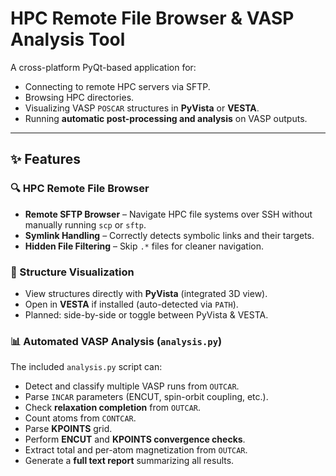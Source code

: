 # HPC Remote File Browser & VASP Analysis Tool

A cross-platform PyQt-based application for:
- Connecting to remote HPC servers via SFTP.
- Browsing HPC directories.
- Visualizing VASP `POSCAR` structures in **PyVista** or **VESTA**.
- Running **automatic post-processing and analysis** on VASP outputs.

---

## ✨ Features

### 🔍 HPC Remote File Browser
- **Remote SFTP Browser** – Navigate HPC file systems over SSH without manually running `scp` or `sftp`.
- **Symlink Handling** – Correctly detects symbolic links and their targets.
- **Hidden File Filtering** – Skip `.*` files for cleaner navigation.

### 📐 Structure Visualization
- View structures directly with **PyVista** (integrated 3D view).
- Open in **VESTA** if installed (auto-detected via `PATH`).
- Planned: side-by-side or toggle between PyVista & VESTA.

### 📊 Automated VASP Analysis (`analysis.py`)
The included `analysis.py` script can:
- Detect and classify multiple VASP runs from `OUTCAR`.
- Parse `INCAR` parameters (ENCUT, spin-orbit coupling, etc.).
- Check **relaxation completion** from `OUTCAR`.
- Count atoms from `CONTCAR`.
- Parse **KPOINTS** grid.
- Perform **ENCUT** and **KPOINTS convergence checks**.
- Extract total and per-atom magnetization from `OUTCAR`.
- Generate a **full text report** summarizing all results.